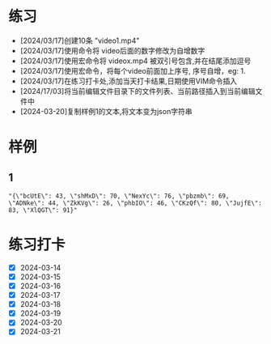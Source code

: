 # 练习

- [2024/03/17]创建10条 "video1.mp4"
- [2024/03/17]使用命令将 video后面的数字修改为自增数字
- [2024/03/17]使用宏命令将 videox.mp4 被双引号包含,并在结尾添加逗号
- [2024/03/17]使用宏命令，将每个video前面加上序号, 序号自增，eg: 1.
- [2024/03/17]在练习打卡处,添加当天打卡结果,日期使用VIM命令插入
- [2024/17/03]将当前编辑文件目录下的文件列表、当前路径插入到当前编辑文件中
- [2024-03-20]复制样例1的文本,将文本变为json字符串

# 样例
## 1
```text
"{\"bcUtE\": 43, \"shMxD\": 70, \"NexYc\": 76, \"pbzmb\": 69, \"ADNke\": 44, \"ZkKVg\": 26, \"phbIO\": 46, \"CKzQf\": 80, \"JujfE\": 83, \"XlQGT\": 91}"
```

# 练习打卡
- [x] 2024-03-14
- [x] 2024-03-15 
- [x] 2024-03-16
- [x] 2024-03-17 
- [x] 2024-03-18
- [x] 2024-03-19
- [x] 2024-03-20 
- [x] 2024-03-21
